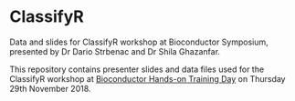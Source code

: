 # ClassifyR

Data and slides for ClassifyR workshop at Bioconductor Symposium, presented by Dr Dario Strbenac and Dr Shila Ghazanfar.  

This repository contains presenter slides and data files used for the ClassifyR workshop at [Bioconductor Hands-on Training Day](https://www.abacbs.org/conference2018/bioc2018-handson-training-day/) on Thursday 29th November 2018.
